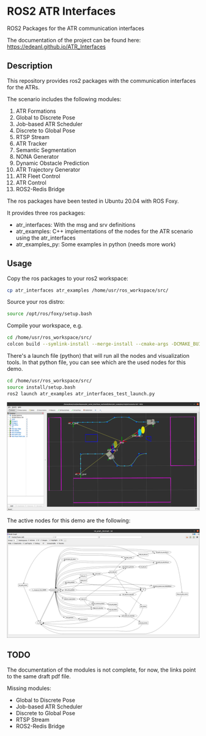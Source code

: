 # ROS2 ATR Interfaces

ROS2 Packages for the ATR communication interfaces

The documentation of the project can be found here:
<https://edeanl.github.io/ATR_Interfaces>

## Description

This repository provides ros2 packages with the communication interfaces for the ATRs.

The scenario includes the following modules:

1. ATR Formations
1. Global to Discrete Pose
1. Job-based ATR Scheduler
1. Discrete to Global Pose
1. RTSP Stream
1. ATR Tracker
1. Semantic Segmentation
1. NONA Generator
1. Dynamic Obstacle Prediction
1. ATR Trajectory Generator
1. ATR Fleet Control
1. ATR Control
1. ROS2-Redis Bridge

The ros packages have been tested in Ubuntu 20.04 with ROS Foxy.

It provides three ros packages:

- atr_interfaces: With the msg and srv definitions
- atr_examples: C++ implementations of the nodes for the ATR scenario using the atr_interfaces
- atr_examples_py: Some examples in python (needs more work)

## Usage

Copy the ros packages to your ros2 workspace:

```bash
cp atr_interfaces atr_examples /home/usr/ros_workspace/src/
```

Source your ros distro:

```bash
source /opt/ros/foxy/setup.bash
```

Compile your workspace, e.g.

```bash
cd /home/usr/ros_workspace/src/
colcon build --symlink-install --merge-install --cmake-args -DCMAKE_BUILD_TYPE=RelWithDebInfo -DCMAKE_EXPORT_COMPILE_COMMANDS=1 -DCMAKE_CXX_STANDARD=14
```

There's a launch file (python) that will run all the nodes and visualization tools. In that python file, you can see which are the used nodes for this demo.

```bash
cd /home/usr/ros_workspace/src/
source install/setup.bash
ros2 launch atr_examples atr_interfaces_test_launch.py
```

![alt text](https://github.com/edeanl/ATR_Interfaces/blob/main/docs/Figures/atr_scenario_rviz.png "ATR scenario in Rviz")

The active nodes for this demo are the following:

![alt text](https://github.com/edeanl/ATR_Interfaces/blob/main/docs/Figures/rqt_nodes.png "ATR scenario nodes")

## TODO

The documentation of the modules is not complete, for now, the links point to the same draft pdf file.

Missing modules:

- Global to Discrete Pose
- Job-based ATR Scheduler
- Discrete to Global Pose
- RTSP Stream
- ROS2-Redis Bridge
  